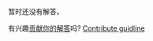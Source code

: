 
暂时还没有解答。

有兴趣[贡献你的解答](https://github.com/BFEdev/BFE.dev-solutions/blob/main/problem/immerjs_zh.md)吗? [Contribute guidline](https://github.com/BFEdev/BFE.dev-solutions#how-to-contribute)

